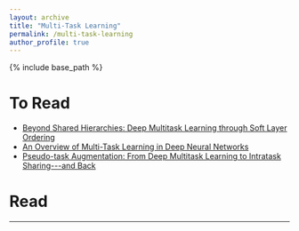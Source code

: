 ```yaml
---
layout: archive
title: "Multi-Task Learning"
permalink: /multi-task-learning
author_profile: true
---
```


{% include base_path %}

# To Read

* [Beyond Shared Hierarchies: Deep Multitask Learning through Soft Layer Ordering](https://arxiv.org/abs/1711.00108)
* [An Overview of Multi-Task Learning in Deep Neural Networks](http://ruder.io/multi-task/)
* [Pseudo-task Augmentation: From Deep Multitask Learning to Intratask Sharing---and Back](https://arxiv.org/abs/1803.04062)

# Read

---
